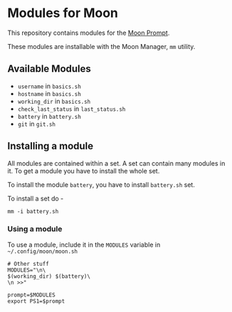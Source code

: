 # Modules for Moon
This repository contains modules for the [Moon Prompt](https://github.com/ayush7788/moon).

These modules are installable with the Moon Manager, `mm` utility.

## Available Modules
- `username` in `basics.sh`
- `hostname` in `basics.sh`
- `working_dir` in `basics.sh`
- `check_last_status` in `last_status.sh`
- `battery` in `battery.sh`
- `git` in `git.sh`

## Installing a module
All modules are contained within a set.
A set can contain many modules in it. To get a module you have to install the whole set.

To install the module `battery`, you have to install `battery.sh` set.

To install a set do - 
```shell
mm -i battery.sh
```

### Using a module
To use a module, include it in the `MODULES` variable in `~/.config/moon/moon.sh`
```shell
# Other stuff
MODULES="\n\
$(working_dir) $(battery)\
\n >>"

prompt=$MODULES
export PS1=$prompt
```
